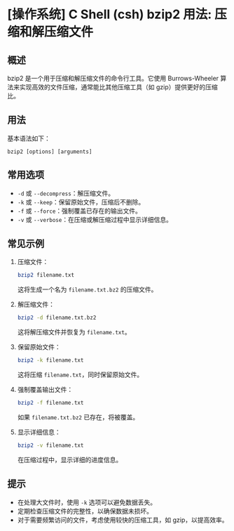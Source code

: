 # [操作系统] C Shell (csh) bzip2 用法: 压缩和解压缩文件

## 概述
bzip2 是一个用于压缩和解压缩文件的命令行工具。它使用 Burrows-Wheeler 算法来实现高效的文件压缩，通常能比其他压缩工具（如 gzip）提供更好的压缩比。

## 用法
基本语法如下：
```
bzip2 [options] [arguments]
```

## 常用选项
- `-d` 或 `--decompress`：解压缩文件。
- `-k` 或 `--keep`：保留原始文件，压缩后不删除。
- `-f` 或 `--force`：强制覆盖已存在的输出文件。
- `-v` 或 `--verbose`：在压缩或解压缩过程中显示详细信息。

## 常见示例
1. 压缩文件：
   ```bash
   bzip2 filename.txt
   ```
   这将生成一个名为 `filename.txt.bz2` 的压缩文件。

2. 解压缩文件：
   ```bash
   bzip2 -d filename.txt.bz2
   ```
   这将解压缩文件并恢复为 `filename.txt`。

3. 保留原始文件：
   ```bash
   bzip2 -k filename.txt
   ```
   这将压缩 `filename.txt`，同时保留原始文件。

4. 强制覆盖输出文件：
   ```bash
   bzip2 -f filename.txt
   ```
   如果 `filename.txt.bz2` 已存在，将被覆盖。

5. 显示详细信息：
   ```bash
   bzip2 -v filename.txt
   ```
   在压缩过程中，显示详细的进度信息。

## 提示
- 在处理大文件时，使用 `-k` 选项可以避免数据丢失。
- 定期检查压缩文件的完整性，以确保数据未损坏。
- 对于需要频繁访问的文件，考虑使用较快的压缩工具，如 gzip，以提高效率。